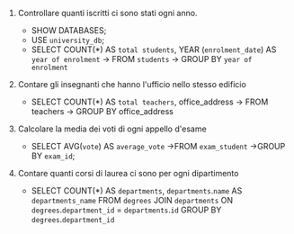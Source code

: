 1. Controllare quanti iscritti ci sono stati ogni anno.
    - SHOW DATABASES;
    - USE `university_db`;
    - SELECT COUNT(*) AS `total students`, YEAR (`enrolment_date`) AS `year of enrolment`
        -> FROM `students`
        -> GROUP BY `year of enrolment`

2. Contare gli insegnanti che hanno l'ufficio nello stesso edificio
    - SELECT COUNT(*) AS `total teachers`, office_address
        -> FROM teachers
        -> GROUP BY office_address

3. Calcolare la media dei voti di ogni appello d'esame
    - SELECT AVG(`vote`) AS `average_vote`
        ->FROM `exam_student`
        ->GROUP BY `exam_id`;

4. Contare quanti corsi di laurea ci sono per ogni dipartimento
    -   SELECT COUNT(*) AS `departments`, `departments`.`name` AS `departments_name` 
        FROM `degrees` 
        JOIN `departments` ON `degrees`.`department_id` = `departments`.`id` 
        GROUP BY `degrees`.`department_id`

